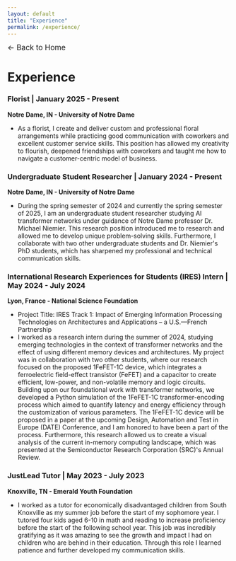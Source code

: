 ```yaml
---
layout: default
title: "Experience"
permalink: /experience/
---
```

<p><a href="/" style="text-decoration: none; font-size: 1.2em;">&#8592; Back to Home</a></p>

# Experience
### Florist | January 2025 - Present
**Notre Dame, IN - University of Notre Dame**
- As a florist, I create and deliver custom and professional floral arrangements while practicing good communication with coworkers and excellent customer service skills. This position has allowed my creativity to flourish, deepened friendships with coworkers and taught me how to navigate a customer-centric model of business. 

### Undergraduate Student Researcher | January 2024 - Present
**Notre Dame, IN - University of Notre Dame**
- During the spring semester of 2024 and currently the spring semester of 2025, I am an undergraduate student researcher studying AI transformer networks under guidance of Notre Dame professor Dr. Michael Niemier. This research position introduced me to research and allowed me to develop unique problem-solving skills. Furthermore, I collaborate with two other undergraduate students and Dr. Niemier's PhD students, which has sharpened my professional and technical communication skills.

### International Research Experiences for Students (IRES) Intern | May 2024 - July 2024
**Lyon, France - National Science Foundation**
- Project Title: IRES Track 1: Impact of Emerging Information Processing Technologies on Architectures and Applications – a U.S.—French Partnership
- I worked as a research intern during the summer of 2024, studying emerging technologies in the context of transformer networks and the effect of using different memory devices and architectures. My project was in collaboration with two other students, where our research focused on the proposed 1FeFET-1C device, which integrates a ferroelectric field-effect transistor (FeFET) and a capacitor to create efficient, low-power, and non-volatile memory and logic circuits. Building upon our foundational work with transformer networks, we developed a Python simulation of the 1FeFET-1C transformer-encoding process which aimed to quantify latency and energy efficiency through the customization of various parameters. The 1FeFET-1C device will be proposed in a paper at the upcoming Design, Automation and Test in Europe (DATE) Conference, and I am honored to have been a part of the process. Furthermore, this research allowed us to create a visual analysis of the current in-memory computing landscape, which was presented at the Semiconductor Research Corporation (SRC)'s Annual Review.

### JustLead Tutor | May 2023 - July 2023
**Knoxville, TN - Emerald Youth Foundation**
- I worked as a tutor for economically disadvantaged children from South Knoxville as my summer job before the start of my sophomore year. I tutored four kids aged 6-10 in math and reading to increase proficiency
before the start of the following school year. This job was incredibly gratifying as it was amazing to see the growth and impact I had on children who are behind in their education. Through this role I learned patience and further developed my communication skills.
